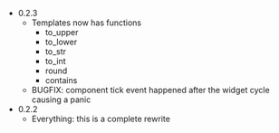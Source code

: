 * 0.2.3
    * Templates now has functions
        * to_upper
        * to_lower
        * to_str
        * to_int
        * round
        * contains
    * BUGFIX: component tick event happened after the widget cycle causing a
      panic
* 0.2.2
    * Everything: this is a complete rewrite

